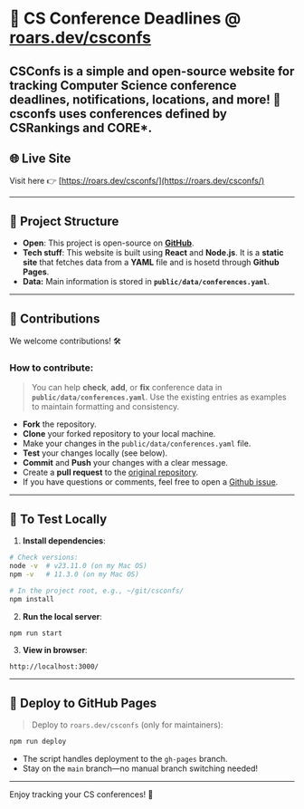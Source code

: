 
# 📅 CS Conference Deadlines @ [roars.dev/csconfs](https://roars.dev/csconfs/)


**CSConfs** is a simple and open-source website for tracking **Computer Science conference deadlines**, **notifications**, **locations**, and more! 🎯 csconfs uses conferences defined by CSRankings and CORE*.
---

## 🌐 Live Site

Visit here 👉 [https://roars.dev/csconfs/](https://roars.dev/csconfs/)

---

## 📂 Project Structure

- **Open**: This project is open-source on [**GitHub**](https://git.roars.dev/csconfs).  
- **Tech stuff**: This website is built using **React** and **Node.js**. It is a **static site** that fetches data from a **YAML** file and is hosetd through **Github Pages**.
- **Data:** Main information is stored in **`public/data/conferences.yaml`**.

---

## 🤝 Contributions

We welcome contributions! 🛠️

### How to contribute:
> You can help **check**, **add**, or **fix** conference data in **`public/data/conferences.yaml`**.  Use the existing entries as examples to maintain formatting and consistency.

- **Fork** the repository.
- **Clone** your forked repository to your local machine.
- Make your changes in the `public/data/conferences.yaml` file.
- **Test** your changes locally (see below).
- **Commit** and **Push** your changes with a clear message.
- Create a **pull request** to the [original repository](https://git.roars.dev/csconfs).
- If you have questions or comments, feel free to open a [Github issue](https://github.com/dynaroars/csconfs/issues).


---

## 🧪 To Test Locally

1. **Install dependencies**:

```bash
# Check versions:
node -v  # v23.11.0 (on my Mac OS)
npm -v   # 11.3.0 (on my Mac OS)

# In the project root, e.g., ~/git/csconfs/ 
npm install
```

2. **Run the local server**:

```bash
npm run start
```

3. **View in browser**:

```
http://localhost:3000/
```

---

## 🚀 Deploy to GitHub Pages
> Deploy to `roars.dev/csconfs` (only for maintainers):

```bash
npm run deploy
```

- The script handles deployment to the `gh-pages` branch.
- Stay on the `main` branch—no manual branch switching needed!

---


Enjoy tracking your CS conferences! 🎉
